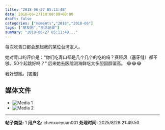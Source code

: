 ```yaml
---
title: "2018-06-27 05:11:48"
date: 2018-06-27T10:00:00+08:00
draft: false
categories: ["moments","2018","2018-06"]
tags: ["朋友圈","生活记录"]
summary: "2018-06-27 05:11:48..."
---
```


每次吃青口都会想起我的某位台湾友人。

她对青口的评价是：“你们吃青口都是几个几个的吃的吗？赛娅风（塞牙缝）都不够。50个起跳好吗？”
后来她去医院测海鲜吃太多胆固醇偏高。
😂😂😂

我好想她。[害羞]

## 媒体文件

- ![Media 1](/Moments/photos/2018-06-27/201806270511480.jpg)
- ![Media 2](/Moments/photos/2018-06-27/201806270511481.jpg)

---

**帖子类型:** 1
**用户名:** chenxueyuan001
**处理时间:** 2025/8/28 21:49:50